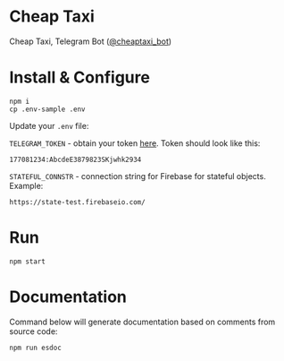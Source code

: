 Cheap Taxi
==========

Cheap Taxi, Telegram Bot ([@cheaptaxi_bot](https://telegram.me/goa_bot))

Install & Configure
===================

```
npm i
cp .env-sample .env
```

Update your `.env` file:

`TELEGRAM_TOKEN` - obtain your token
[here](https://core.telegram.org/bots#botfather). Token should look like this:

```
177081234:AbcdeE3879823SKjwhk2934
```


`STATEFUL_CONNSTR` - connection string for Firebase for stateful objects.
Example:

```
https://state-test.firebaseio.com/
```

Run
===

```
npm start
```

Documentation
=============

Command below will generate documentation based on comments from source code:

```
npm run esdoc
```
